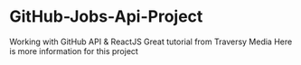 # GitHub-Jobs-Api-Project

Working with GitHub API & ReactJS
Great tutorial from Traversy Media
Here is more information for this project
